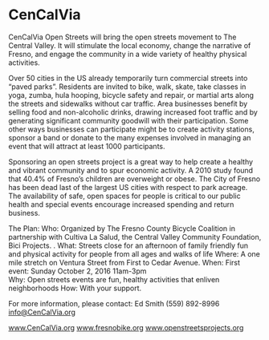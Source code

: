 # CenCalVia

CenCalVia Open Streets will bring the open streets movement to The Central Valley. It will stimulate the local economy, change the narrative of Fresno, and engage the community in a wide variety of healthy physical activities.

Over 50  cities in the US already temporarily turn commercial streets into “paved parks”.   Residents are invited to bike, walk, skate, take classes in yoga, zumba, hula hooping, bicycle safety and repair, or martial arts along the streets and sidewalks without car traffic.  Area businesses benefit by selling  food and non-alcoholic drinks, drawing increased foot traffic and by generating significant community goodwill with their participation.  Some other ways businesses can participate might be to create activity stations, sponsor a band or donate to the many expenses involved in managing an event that will attract at least 1000 participants.  

Sponsoring an open streets project is a great way to help create a healthy and  vibrant community and to spur economic activity.  A 2010 study found that 40.4% of Fresno’s children are overweight or obese. The City of Fresno has been dead last of the largest US cities with respect to park acreage. The availability of safe, open spaces for people is critical to our public health and special events encourage increased spending  and return business.

The Plan:
Who: Organized by The Fresno County  Bicycle Coalition in partnership with Cultiva La Salud, the Central Valley Community Foundation, Bici Projects. .
What: Streets close for an afternoon of family friendly fun and physical activity for people from all ages and walks of life
Where:  A one mile stretch on Ventura Street from First to Cedar Avenue.
When: First event: Sunday October 2, 2016  11am-3pm  
Why: Open streets events are fun, healthy activities that enliven neighborhoods
How: With your support.

For more information, please contact: Ed Smith (559) 892-8996 info@CenCalVia.org

www.CenCalVia.org
www.fresnobike.org
www.openstreetsprojects.org
